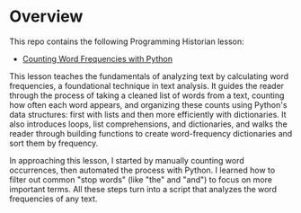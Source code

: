 # Overview
This repo contains the following Programming Historian lesson:
- [Counting Word Frequencies with Python](https://programminghistorian.org/en/lessons/counting-frequencies)

This lesson teaches the fundamentals of analyzing text by calculating word frequencies, a foundational technique in text analysis. It guides the reader through the process of taking a cleaned list of words from a text, counting how often each word appears, and organizing these counts using Python's data structures: first with lists and then more efficiently with dictionaries. It also introduces loops, list comprehensions, and dictionaries, and walks the reader through building functions to create word-frequency dictionaries and sort them by frequency.

In approaching this lesson, I started by manually counting word occurrences, then automated the process with Python. I learned how to filter out common "stop words" (like "the" and "and") to focus on more important terms. All these steps turn into a script that analyzes the word frequencies of any text. 
